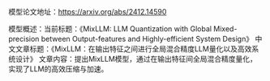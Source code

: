 模型论文地址：https://arxiv.org/abs/2412.14590

模型概述：当前标题：《MixLLM: LLM Quantization with Global Mixed-precision between Output-features and Highly-efficient System Design》
中文文章标题：《MixLLM：在输出特征之间进行全局混合精度LLM量化以及高效系统设计》
文章内容：提出MixLLM模型，通过在输出特征间全局混合精度量化，实现了LLM的高效压缩与加速。
